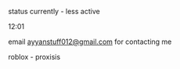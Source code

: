 
status currently - less active

12:01

email ayyanstuff012@gmail.com for contacting me

roblox - proxisis

